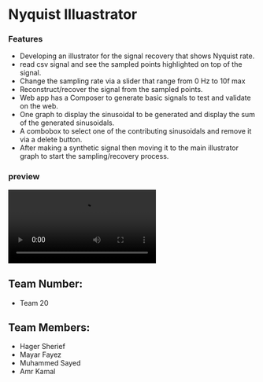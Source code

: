 # Nyquist Illuastrator

### Features

- Developing an illustrator for the signal recovery that shows Nyquist rate.
- read csv signal and see the sampled points highlighted on top of the signal.
- Change the sampling rate via a slider that range from 0 Hz to 10f max
- Reconstruct/recover the signal from the sampled points.
- Web app has a Composer to generate basic signals to test and validate on the web.
- One graph to display the sinusoidal to be generated and display the sum of the generated sinusoidals.
- A combobox to select one of the contributing sinusoidals and remove it via a delete button.
- After making a synthetic signal then moving it to the main illustrator graph to start the sampling/recovery process.

### preview

<code><video src="https://github.com/Amr-said/DSP_Task1_-20-/blob/main/Videos/Nyquist_Illustrator_studio%20%C2%B7%20Streamlit%20-%20Personal%20-%20Microsoft%E2%80%8B%20Edge%202022-10-29%2018-28-36.mp4"></code>

## Team Number:

- Team 20

## Team Members:

- Hager Sherief
- Mayar Fayez
- Muhammed Sayed
- Amr Kamal
